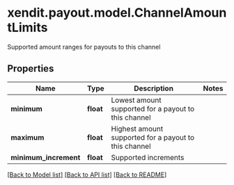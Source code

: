 # xendit.payout.model.ChannelAmountLimits

Supported amount ranges for payouts to this channel

## Properties
| Name | Type | Description | Notes |
| ------------ | ------------- | ------------- | ------------- |
| **minimum** | **float** | Lowest amount supported for a payout to this channel |  |
| **maximum** | **float** | Highest amount supported for a payout to this channel |  |
| **minimum_increment** | **float** | Supported increments |  |


[[Back to Model list]](../README.md#documentation-for-models) [[Back to API list]](../README.md#documentation-for-api-endpoints) [[Back to README]](../README.md)


